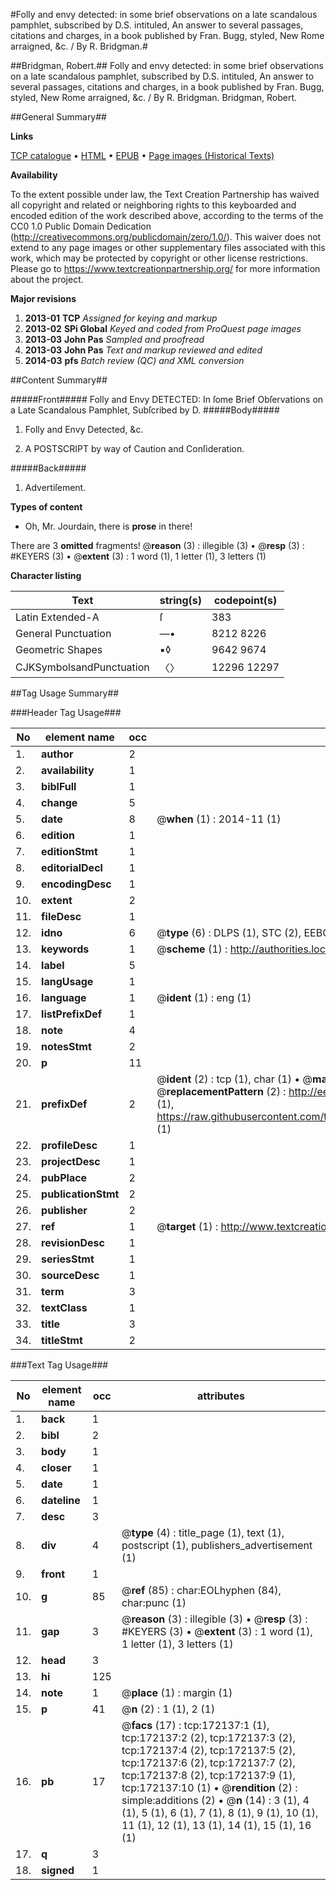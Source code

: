 #Folly and envy detected: in some brief observations on a late scandalous pamphlet, subscribed by D.S. intituled, An answer to several passages, citations and charges, in a book published by Fran. Bugg, styled, New Rome arraigned, &c. / By R. Bridgman.#

##Bridgman, Robert.##
Folly and envy detected: in some brief observations on a late scandalous pamphlet, subscribed by D.S. intituled, An answer to several passages, citations and charges, in a book published by Fran. Bugg, styled, New Rome arraigned, &c. / By R. Bridgman.
Bridgman, Robert.

##General Summary##

**Links**

[TCP catalogue](http://www.ota.ox.ac.uk/tcp/)  • 
[HTML](http://tei.it.ox.ac.uk/tcp/Texts-HTML/free/A77/A77382.html)  • 
[EPUB](http://tei.it.ox.ac.uk/tcp/Texts-EPUB/free/A77/A77382.epub) • 
[Page images (Historical Texts)](https://historicaltexts.jisc.ac.uk/eebo-45578182e)

**Availability**

To the extent possible under law, the Text Creation Partnership has waived all copyright and related or neighboring rights to this keyboarded and encoded edition of the work described above, according to the terms of the CC0 1.0 Public Domain Dedication (http://creativecommons.org/publicdomain/zero/1.0/). This waiver does not extend to any page images or other supplementary files associated with this work, which may be protected by copyright or other license restrictions. Please go to https://www.textcreationpartnership.org/ for more information about the project.

**Major revisions**

1. __2013-01__ __TCP__ *Assigned for keying and markup*
1. __2013-02__ __SPi Global__ *Keyed and coded from ProQuest page images*
1. __2013-03__ __John Pas__ *Sampled and proofread*
1. __2013-03__ __John Pas__ *Text and markup reviewed and edited*
1. __2014-03__ __pfs__ *Batch review (QC) and XML conversion*

##Content Summary##

#####Front#####
Folly and Envy DETECTED: In ſome Brief Obſervations on a Late Scandalous Pamphlet, Subſcribed by D. 
#####Body#####

1. Folly and Envy Detected, &c.

1. A POSTSCRIPT by way of Caution and Conſideration.

#####Back#####

1. Advertiſement.

**Types of content**

  * Oh, Mr. Jourdain, there is **prose** in there!

There are 3 **omitted** fragments! 
 @__reason__ (3) : illegible (3)  •  @__resp__ (3) : #KEYERS (3)  •  @__extent__ (3) : 1 word (1), 1 letter (1), 3 letters (1)

**Character listing**


|Text|string(s)|codepoint(s)|
|---|---|---|
|Latin Extended-A|ſ|383|
|General Punctuation|—•|8212 8226|
|Geometric Shapes|▪◊|9642 9674|
|CJKSymbolsandPunctuation|〈〉|12296 12297|

##Tag Usage Summary##

###Header Tag Usage###

|No|element name|occ|attributes|
|---|---|---|---|
|1.|__author__|2||
|2.|__availability__|1||
|3.|__biblFull__|1||
|4.|__change__|5||
|5.|__date__|8| @__when__ (1) : 2014-11 (1)|
|6.|__edition__|1||
|7.|__editionStmt__|1||
|8.|__editorialDecl__|1||
|9.|__encodingDesc__|1||
|10.|__extent__|2||
|11.|__fileDesc__|1||
|12.|__idno__|6| @__type__ (6) : DLPS (1), STC (2), EEBO-CITATION (1), OCLC (1), VID (1)|
|13.|__keywords__|1| @__scheme__ (1) : http://authorities.loc.gov/ (1)|
|14.|__label__|5||
|15.|__langUsage__|1||
|16.|__language__|1| @__ident__ (1) : eng (1)|
|17.|__listPrefixDef__|1||
|18.|__note__|4||
|19.|__notesStmt__|2||
|20.|__p__|11||
|21.|__prefixDef__|2| @__ident__ (2) : tcp (1), char (1)  •  @__matchPattern__ (2) : ([0-9\-]+):([0-9IVX]+) (1), (.+) (1)  •  @__replacementPattern__ (2) : http://eebo.chadwyck.com/downloadtiff?vid=$1&page=$2 (1), https://raw.githubusercontent.com/textcreationpartnership/Texts/master/tcpchars.xml#$1 (1)|
|22.|__profileDesc__|1||
|23.|__projectDesc__|1||
|24.|__pubPlace__|2||
|25.|__publicationStmt__|2||
|26.|__publisher__|2||
|27.|__ref__|1| @__target__ (1) : http://www.textcreationpartnership.org/docs/. (1)|
|28.|__revisionDesc__|1||
|29.|__seriesStmt__|1||
|30.|__sourceDesc__|1||
|31.|__term__|3||
|32.|__textClass__|1||
|33.|__title__|3||
|34.|__titleStmt__|2||


###Text Tag Usage###

|No|element name|occ|attributes|
|---|---|---|---|
|1.|__back__|1||
|2.|__bibl__|2||
|3.|__body__|1||
|4.|__closer__|1||
|5.|__date__|1||
|6.|__dateline__|1||
|7.|__desc__|3||
|8.|__div__|4| @__type__ (4) : title_page (1), text (1), postscript (1), publishers_advertisement (1)|
|9.|__front__|1||
|10.|__g__|85| @__ref__ (85) : char:EOLhyphen (84), char:punc (1)|
|11.|__gap__|3| @__reason__ (3) : illegible (3)  •  @__resp__ (3) : #KEYERS (3)  •  @__extent__ (3) : 1 word (1), 1 letter (1), 3 letters (1)|
|12.|__head__|3||
|13.|__hi__|125||
|14.|__note__|1| @__place__ (1) : margin (1)|
|15.|__p__|41| @__n__ (2) : 1 (1), 2 (1)|
|16.|__pb__|17| @__facs__ (17) : tcp:172137:1 (1), tcp:172137:2 (2), tcp:172137:3 (2), tcp:172137:4 (2), tcp:172137:5 (2), tcp:172137:6 (2), tcp:172137:7 (2), tcp:172137:8 (2), tcp:172137:9 (1), tcp:172137:10 (1)  •  @__rendition__ (2) : simple:additions (2)  •  @__n__ (14) : 3 (1), 4 (1), 5 (1), 6 (1), 7 (1), 8 (1), 9 (1), 10 (1), 11 (1), 12 (1), 13 (1), 14 (1), 15 (1), 16 (1)|
|17.|__q__|3||
|18.|__signed__|1||

